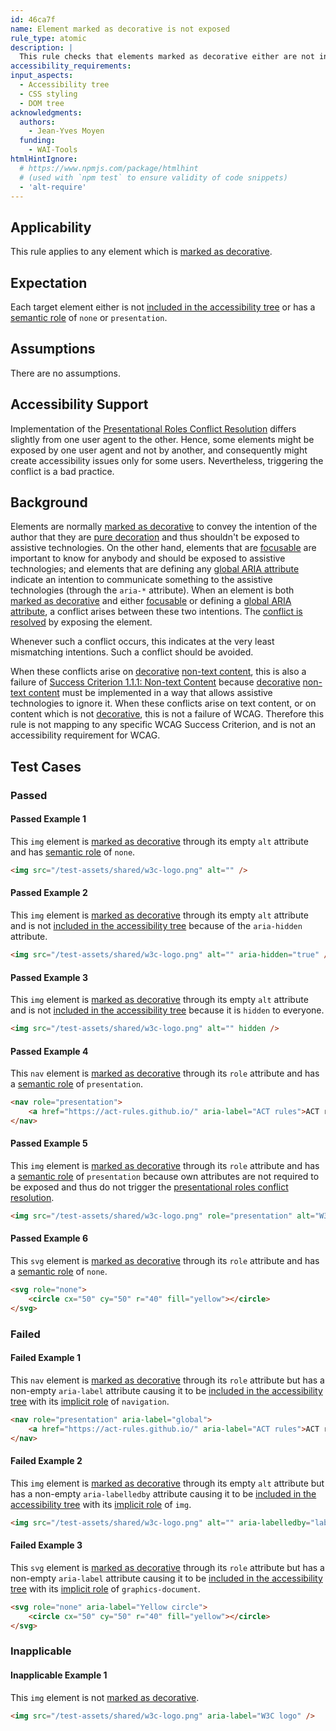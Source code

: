 ```yaml
---
id: 46ca7f
name: Element marked as decorative is not exposed
rule_type: atomic
description: |
  This rule checks that elements marked as decorative either are not included in the accessibility tree, or have a presentational role.
accessibility_requirements:
input_aspects:
  - Accessibility tree
  - CSS styling
  - DOM tree
acknowledgments:
  authors:
    - Jean-Yves Moyen
  funding:
    - WAI-Tools
htmlHintIgnore:
  # https://www.npmjs.com/package/htmlhint
  # (used with `npm test` to ensure validity of code snippets)
  - 'alt-require'
---
```


## Applicability

This rule applies to any element which is [marked as decorative][].

## Expectation

Each target element either is not [included in the accessibility tree][] or has a [semantic role][] of `none` or `presentation`.

## Assumptions

There are no assumptions.

## Accessibility Support

Implementation of the [Presentational Roles Conflict Resolution][] differs slightly from one user agent to the other. Hence, some elements might be exposed by one user agent and not by another, and consequently might create accessibility issues only for some users. Nevertheless, triggering the conflict is a bad practice.

## Background

Elements are normally [marked as decorative][] to convey the intention of the author that they are [pure decoration][decorative] and thus shouldn't be exposed to assistive technologies. On the other hand, elements that are [focusable][] are important to know for anybody and should be exposed to assistive technologies; and elements that are defining any [global ARIA attribute][] indicate an intention to communicate something to the assistive technologies (through the `aria-*` attribute). When an element is both [marked as decorative][] and either [focusable][] or defining a [global ARIA attribute][], a conflict arises between these two intentions. The [conflict is resolved][presentational roles conflict resolution] by exposing the element.

Whenever such a conflict occurs, this indicates at the very least mismatching intentions. Such a conflict should be avoided.

When these conflicts arise on [decorative][] [non-text content][], this is also a failure of [Success Criterion 1.1.1: Non-text Content][sc111] because [decorative][] [non-text content][] must be implemented in a way that allows assistive technologies to ignore it. When these conflicts arise on text content, or on content which is not [decorative][], this is not a failure of WCAG. Therefore this rule is not mapping to any specific WCAG Success Criterion, and is not an accessibility requirement for WCAG.

## Test Cases

### Passed

#### Passed Example 1

This `img` element is [marked as decorative][] through its empty `alt` attribute and has [semantic role][] of `none`.

```html
<img src="/test-assets/shared/w3c-logo.png" alt="" />
```

#### Passed Example 2

This `img` element is [marked as decorative][] through its empty `alt` attribute and is not [included in the accessibility tree][] because of the `aria-hidden` attribute.

```html
<img src="/test-assets/shared/w3c-logo.png" alt="" aria-hidden="true" />
```

#### Passed Example 3

This `img` element is [marked as decorative][] through its empty `alt` attribute and is not [included in the accessibility tree][] because it is `hidden` to everyone.

```html
<img src="/test-assets/shared/w3c-logo.png" alt="" hidden />
```

#### Passed Example 4

This `nav` element is [marked as decorative][] through its `role` attribute and has a [semantic role][] of `presentation`.

```html
<nav role="presentation">
	<a href="https://act-rules.github.io/" aria-label="ACT rules">ACT rules</a>
</nav>
```

#### Passed Example 5

This `img` element is [marked as decorative][] through its `role` attribute and has a [semantic role][] of `presentation` because own attributes are not required to be exposed and thus do not trigger the [presentational roles conflict resolution][].

```html
<img src="/test-assets/shared/w3c-logo.png" role="presentation" alt="W3C logo" />
```

#### Passed Example 6

This `svg` element is [marked as decorative][] through its `role` attribute and has a [semantic role][] of `none`.

```html
<svg role="none">
	<circle cx="50" cy="50" r="40" fill="yellow"></circle>
</svg>
```

### Failed

#### Failed Example 1

This `nav` element is [marked as decorative][] through its `role` attribute but has a non-empty `aria-label` attribute causing it to be [included in the accessibility tree][] with its [implicit role][] of `navigation`.

```html
<nav role="presentation" aria-label="global">
	<a href="https://act-rules.github.io/" aria-label="ACT rules">ACT rules</a>
</nav>
```

#### Failed Example 2

This `img` element is [marked as decorative][] through its empty `alt` attribute but has a non-empty `aria-labelledby` attribute causing it to be [included in the accessibility tree][] with its [implicit role][] of `img`.

```html
<img src="/test-assets/shared/w3c-logo.png" alt="" aria-labelledby="label" /> <span hidden id="label">W3C logo</span>
```

#### Failed Example 3

This `svg` element is [marked as decorative][] through its `role` attribute but has a non-empty `aria-label` attribute causing it to be [included in the accessibility tree][] with its [implicit role][] of `graphics-document`.

```html
<svg role="none" aria-label="Yellow circle">
	<circle cx="50" cy="50" r="40" fill="yellow"></circle>
</svg>
```

### Inapplicable

#### Inapplicable Example 1

This `img` element is not [marked as decorative][].

```html
<img src="/test-assets/shared/w3c-logo.png" aria-label="W3C logo" />
```

[decorative]: https://www.w3.org/TR/WCAG22/#dfn-pure-decoration 'WCAG definition of Pure decoration'
[focusable]: #focusable 'Definition of Focusable'
[global aria attribute]: https://www.w3.org/TR/wai-aria-1.1/#global_states 'List of Global ARIA States and Properties'
[implicit role]: #implicit-role 'Definition of Implicit Role'
[included in the accessibility tree]: #included-in-the-accessibility-tree 'Definition of Included in the Accessibility Tree'
[marked as decorative]: #marked-as-decorative 'Definition of Marked as decorative'
[non-text content]: https://www.w3.org/TR/WCAG22/#dfn-non-text-content 'WCAG definition of Non-text content'
[presentational roles conflict resolution]: https://www.w3.org/TR/wai-aria-1.1/#conflict_resolution_presentation_none 'Presentational Roles Conflict Resolution'
[sc111]: https://www.w3.org/TR/WCAG22/#non-text-content 'Success Criterion 1.1.1: Non-text Content'
[semantic role]: #semantic-role 'Definition of Semantic Role'
